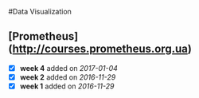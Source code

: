 #Data Visualization

## [Prometheus] (http://courses.prometheus.org.ua)
- [x] <b>week 4</b> added on <i>2017-01-04</i>  
- [x] <b>week 2</b> added on <i>2016-11-29</i>  
- [x] <b>week 1</b> added on <i>2016-11-29</i>

